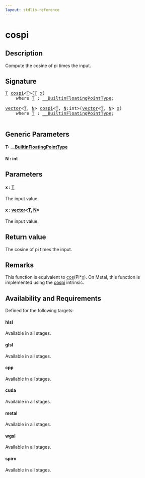 ```yaml
---
layout: stdlib-reference
---
```


# cospi

## Description

Compute the cosine of pi times the input.



## Signature 

<pre>
<a href="cospi.html#typeparam-T" class="code_type">T</a> <a href="cospi.html">cospi</a>&lt;<a href="cospi.html#typeparam-T" class="code_type">T</a>&gt;(<a href="cospi.html#typeparam-T" class="code_type">T</a> <a href="cospi.html#decl-x" class="code_param">x</a>)
    <span class='code_keyword'>where</span> <a href="cospi.html#typeparam-T" class="code_type">T</a> : <a href="../interfaces/0_builtinfloatingpointtype-029hm/index.html" class="code_type">__BuiltinFloatingPointType</a>;

<a href="../types/vector/index.html" class="code_type">vector</a>&lt;<a href="cospi.html#typeparam-T" class="code_type">T</a>, <a href="cospi.html#decl-N" class="code_var">N</a>&gt; <a href="cospi.html">cospi</a>&lt;<a href="cospi.html#typeparam-T" class="code_type">T</a>, <a href="cospi.html#decl-N" class="code_var">N</a>:<span class="code_keyword">int</span>&gt;(<a href="../types/vector/index.html" class="code_type">vector</a>&lt;<a href="cospi.html#typeparam-T" class="code_type">T</a>, <a href="cospi.html#decl-N" class="code_var">N</a>&gt; <a href="cospi.html#decl-x" class="code_param">x</a>)
    <span class='code_keyword'>where</span> <a href="cospi.html#typeparam-T" class="code_type">T</a> : <a href="../interfaces/0_builtinfloatingpointtype-029hm/index.html" class="code_type">__BuiltinFloatingPointType</a>;

</pre>

## Generic Parameters

####  <a id="typeparam-T"></a>T: [\_\_BuiltinFloatingPointType](../interfaces/0_builtinfloatingpointtype-029hm/index.html)
####  <a id="decl-N"></a>N  : int

## Parameters

####  <a id="decl-x"></a>x  : [T](cospi.html#typeparam-T)
The input value.

####  <a id="decl-x"></a>x  : [vector](../types/vector/index.html)\<[T](../types/vector/index.html#typeparam-T), [N](../types/vector/index.html#decl-N)\>
The input value.


## Return value
The cosine of pi times the input.

## Remarks
This function is equivalent to <span class='code'><a href="cos.html">cos</a>(PI*<a href="cos.html#decl-x" class="code_param">x</a>)</span>. On Metal, this function is implemented using the <span class='code'><a href="cospi.html">cospi</a></span> intrinsic.


## Availability and Requirements

Defined for the following targets:

#### hlsl
Available in all stages.

#### glsl
Available in all stages.

#### cpp
Available in all stages.

#### cuda
Available in all stages.

#### metal
Available in all stages.

#### wgsl
Available in all stages.

#### spirv
Available in all stages.



